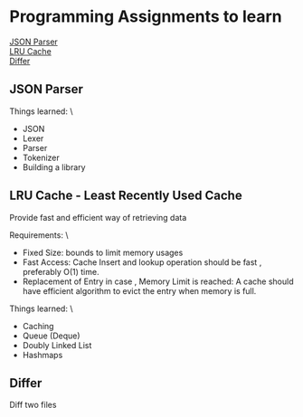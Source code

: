 # Programming Assignments to learn

[JSON Parser](#JSON\wParser) \
[LRU Cache](#LRU\wCache\w-\wLeast\wRecently\wUsed\wCache) \
[Differ](#Differ)

## JSON Parser

Things learned: \
- JSON
- Lexer
- Parser
- Tokenizer
- Building a library

## LRU Cache - Least Recently Used Cache

Provide fast and efficient way of retrieving data

Requirements: \
- Fixed Size: bounds to limit memory usages
- Fast Access: Cache Insert and lookup operation should be fast , preferably O(1) time.
- Replacement of Entry in case , Memory Limit is reached: A cache should have efficient algorithm to evict the entry when memory is full.

Things learned: \
- Caching
- Queue (Deque)
- Doubly Linked List
- Hashmaps

## Differ

Diff two files

